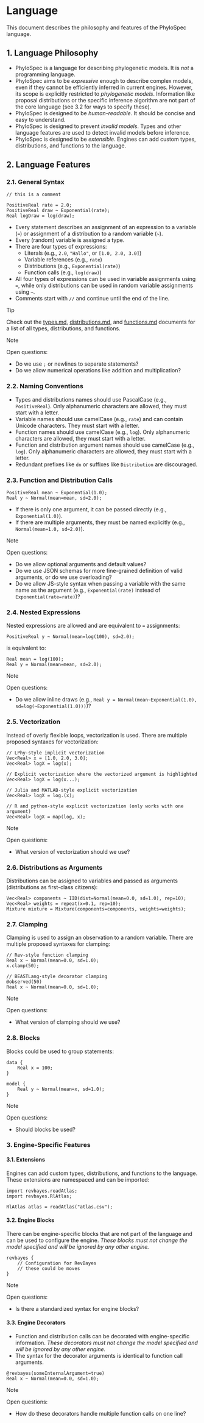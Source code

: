 # Language

This document describes the philosophy and features of the PhyloSpec language.

## 1. Language Philosophy

- PhyloSpec is a language for describing phylogenetic models. It is _not_ a programming language.
- PhyloSpec aims to be _expressive_ enough to describe complex models, even if they cannot be efficiently inferred in current engines. However, its scope is explicitly restricted to _phylogenetic models_. Information like proposal distributions or the specific inference algorithm are not part of the core language (see 3.2 for ways to specify these).
- PhyloSpec is designed to be _human-readable_. It should be concise and easy to understand.
- PhyloSpec is designed to prevent _invalid models_. Types and other language features are used to detect invalid models before inference.
- PhyloSpec is designed to be _extensible_. Engines can add custom types, distributions, and functions to the language.

## 2. Language Features

### 2.1. General Syntax

```
// this is a comment

PositiveReal rate = 2.0;
PositiveReal draw ~ Exponential(rate);
Real logDraw = log(draw);
```

- Every statement describes an assignment of an expression to a variable (`=`) or assignment of a distribution to a random variable (`~`).
- Every (random) variable is assigned a type.
- There are four types of expressions:
  - Literals (e.g., `2.0`, `"Hallo"`, or `[1.0, 2.0, 3.0]`)
  - Variable references (e.g., `rate`)
  - Distributions (e.g., `Exponential(rate)`)
  - Function calls (e.g., `log(draw)`)
- All four types of expressions can be used in variable assignments using `=`, while only distributions can be used in random variable assignments using `~`.
- Comments start with `//` and continue until the end of the line.

> [!TIP]
> Check out the [types.md](types.md), [distributions.md](distributions.md), and [functions.md](functions.md) documents for a list of all types, distributions, and functions.

> [!NOTE]
> Open questions:
>
> - Do we use `;` or newlines to separate statements?
> - Do we allow numerical operations like addition and multiplication?

### 2.2. Naming Conventions

- Types and distributions names should use PascalCase (e.g., `PositiveReal`). Only alphanumeric characters are allowed, they must start with a letter.
- Variable names should use camelCase (e.g., `rate`) and can contain Unicode characters. They must start with a letter.
- Function names should use camelCase (e.g., `log`). Only alphanumeric characters are allowed, they must start with a letter.
- Function and distribution argument names should use camelCase (e.g., `log`). Only alphanumeric characters are allowed, they must start with a letter.
- Redundant prefixes like `dn` or suffixes like `Distribution` are discouraged.

### 2.3. Function and Distribution Calls

```
PositiveReal mean ~ Exponential(1.0);
Real y ~ Normal(mean=mean, sd=2.0);
```

- If there is only one argument, it can be passed directly (e.g., `Exponential(1.0)`).
- If there are multiple arguments, they must be named explicitly (e.g., `Normal(mean=1.0, sd=2.0)`).

> [!NOTE]
> Open questions:
>
> - Do we allow optional arguments and default values?
> - Do we use JSON schemas for more fine-grained definition of valid arguments, or do we use overloading?
> - Do we allow JS-style syntax when passing a variable with the same name as the argument (e.g., `Exponential(rate)` instead of `Exponential(rate=rate)`)?

### 2.4. Nested Expressions

Nested expressions are allowed and are equivalent to `=` assignments:

```
PositiveReal y ~ Normal(mean=log(100), sd=2.0);
```

is equivalent to:

```
Real mean = log(100);
Real y = Normal(mean=mean, sd=2.0);
```

> [!NOTE]
> Open questions:
>
> - Do we allow inline draws (e.g., `Real y = Normal(mean~Exponential(1.0), sd=log(~Exponential(1.0)))`)?

### 2.5. Vectorization

Instead of overly flexible loops, vectorization is used. There are multiple proposed syntaxes for vectorization:

```
// LPhy-style implicit vectorization
Vec<Real> x = [1.0, 2.0, 3.0];
Vec<Real> logX = log(x);

// Explicit vectorization where the vectorized argument is highlighted
Vec<Real> logX = log(x...);

// Julia and MATLAB-style explicit vectorization
Vec<Real> logX = log.(x);

// R and python-style explicit vectorization (only works with one argument)
Vec<Real> logX = map(log, x);
```

> [!NOTE]
> Open questions:
>
> - What version of vectorization should we use?

### 2.6. Distributions as Arguments

Distributions can be assigned to variables and passed as arguments (distributions as first-class citizens):

```
Vec<Real> components ~ IID(dist=Normal(mean=0.0, sd=1.0), rep=10);
Vec<Real> weights = repeat(x=0.1, rep=10);
Mixture mixture = Mixture(components=components, weights=weights);
```

### 2.7. Clamping

Clamping is used to assign an observation to a random variable. There are multiple proposed syntaxes for clamping:

```
// Rev-style function clamping
Real x ~ Normal(mean=0.0, sd=1.0);
x.clamp(50);

// BEASTLang-style decorator clamping
@observed(50)
Real x ~ Normal(mean=0.0, sd=1.0);
```

> [!NOTE]
> Open questions:
>
> - What version of clamping should we use?

### 2.8. Blocks

Blocks could be used to group statements:

```
data {
    Real x = 100;
}

model {
    Real y ~ Normal(mean=x, sd=1.0);
}
```

> [!NOTE]
> Open questions:
>
> - Should blocks be used?

### 3. Engine-Specific Features

#### 3.1. Extensions

Engines can add custom types, distributions, and functions to the language. These extensions are namespaced and can be imported:

```
import revbayes.readAtlas;
import revbayes.RlAtlas;

RlAtlas atlas = readAtlas("atlas.csv");
```

#### 3.2. Engine Blocks

There can be engine-specific blocks that are not part of the language and can be used to configure the engine. _These blocks must not change the model specified and will be ignored by any other engine._

```
revbayes {
    // Configuration for RevBayes
    // these could be moves
}
```

> [!NOTE]
> Open questions:
>
> - Is there a standardized syntax for engine blocks?

#### 3.3. Engine Decorators

- Function and distribution calls can be decorated with engine-specific information. _These decorators must not change the model specified and will be ignored by any other engine._
- The syntax for the decorator arguments is identical to function call arguments.

```
@revbayes(someInternalArgument=true)
Real x ~ Normal(mean=0.0, sd=1.0);
```

> [!NOTE]
> Open questions:
>
> - How do these decorators handle multiple function calls on one line?
